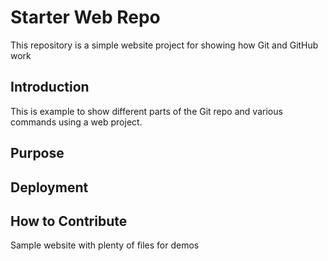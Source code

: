 # Starter Web Repo

This repository is a simple website project for showing how Git and GitHub work

## Introduction
This is example to show different parts of the Git repo and various commands using a web project.
## Purpose

## Deployment

## How to Contribute

Sample website with plenty of files for demos